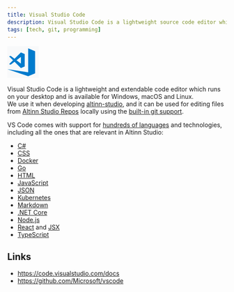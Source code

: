 ```yaml
---
title: Visual Studio Code
description: Visual Studio Code is a lightweight source code editor which runs on your desktop.
tags: [tech, git, programming]
---
```


![Visual Studio Code logo](vscode-logo.png)

Visual Studio Code is a lightweight and extendable code editor which runs on your desktop and is available for Windows, macOS and Linux.  
We use it when developing [altinn-studio](https://github.com/altinn/altinn-studio), and it can be used for editing files from [Altinn Studio Repos](/altinn-studio-repos) locally
using the [built-in git support](https://code.visualstudio.com/docs/editor/versioncontrol#_git-support).

VS Code comes with support for [hundreds of languages] and technologies, including all the ones that are relevant in Altinn Studio:

- [C#]
- [CSS]
- [Docker]
- [Go]
- [HTML]
- [JavaScript]
- [JSON]
- [Kubernetes]
- [Markdown]
- [.NET Core]
- [Node.js]
- [React] and [JSX]
- [TypeScript]

## Links

- https://code.visualstudio.com/docs
- https://github.com/Microsoft/vscode


[hundreds of languages]: https://code.visualstudio.com/docs/languages/overview
[CSS]: https://code.visualstudio.com/docs/languages/css
[C#]: https://code.visualstudio.com/docs/languages/csharp
[Docker]: https://code.visualstudio.com/docs/azure/docker
[JavaScript]: https://code.visualstudio.com/docs/languages/javascript
[React]: https://code.visualstudio.com/docs/nodejs/reactjs-tutorial
[Go]: https://code.visualstudio.com/docs/languages/go
[HTML]: https://code.visualstudio.com/docs/languages/html
[JSON]: https://code.visualstudio.com/docs/languages/json
[JSX]: https://code.visualstudio.com/docs/nodejs/reactjs-tutorial#_can-i-get-intellisense-within-declarative-jsx
[Kubernetes]: https://code.visualstudio.com/docs/azure/kubernetes
[Markdown]: https://code.visualstudio.com/docs/languages/markdown
[.NET Core]: https://code.visualstudio.com/docs/other/dotnet
[Node.js]: https://code.visualstudio.com/docs/nodejs/nodejs-tutorial
[TypeScript]: https://code.visualstudio.com/docs/languages/typescript

